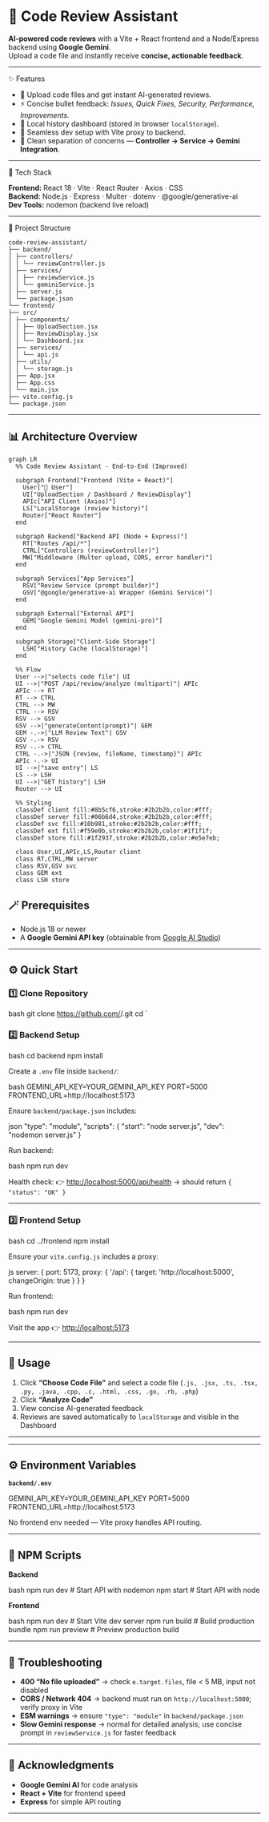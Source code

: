 
# 🚀 Code Review Assistant

**AI-powered code reviews** with a Vite + React frontend and a Node/Express backend using **Google Gemini**.  
Upload a code file and instantly receive **concise, actionable feedback**.

---

✨ Features

- 📂 Upload code files and get instant AI-generated reviews.  
- ⚡ Concise bullet feedback: *Issues, Quick Fixes, Security, Performance, Improvements.*  
- 🧠 Local history dashboard (stored in browser `localStorage`).  
- 🔁 Seamless dev setup with Vite proxy to backend.  
- 🧩 Clean separation of concerns — **Controller → Service → Gemini Integration**.

---

🧱 Tech Stack

**Frontend:** React 18 · Vite · React Router · Axios · CSS  
**Backend:** Node.js · Express · Multer · dotenv · @google/generative-ai  
**Dev Tools:** nodemon (backend live reload)

---

📁 Project Structure


```
code-review-assistant/
├── backend/
│ ├── controllers/
│ │ └── reviewController.js
│ ├── services/
│ │ ├── reviewService.js
│ │ └── geminiService.js
│ ├── server.js
│ └── package.json
└── frontend/
├── src/
│ ├── components/
│ │ ├── UploadSection.jsx
│ │ ├── ReviewDisplay.jsx
│ │ └── Dashboard.jsx
│ ├── services/
│ │ └── api.js
│ ├── utils/
│ │ └── storage.js
│ ├── App.jsx
│ ├── App.css
│ └── main.jsx
├── vite.config.js
└── package.json

```
---
## 📊 Architecture Overview

```mermaid
graph LR
  %% Code Review Assistant - End-to-End (Improved)

  subgraph Frontend["Frontend (Vite + React)"]
    User["👤 User"]
    UI["UploadSection / Dashboard / ReviewDisplay"]
    APIc["API Client (Axios)"]
    LS["LocalStorage (review history)"]
    Router["React Router"]
  end

  subgraph Backend["Backend API (Node + Express)"]
    RT["Routes /api/*"]
    CTRL["Controllers (reviewController)"]
    MW["Middleware (Multer upload, CORS, error handler)"]
  end

  subgraph Services["App Services"]
    RSV["Review Service (prompt builder)"]
    GSV["@google/generative-ai Wrapper (Gemini Service)"]
  end

  subgraph External["External API"]
    GEM["Google Gemini Model (gemini-pro)"]
  end

  subgraph Storage["Client-Side Storage"]
    LSH["History Cache (localStorage)"]
  end

  %% Flow
  User -->|"selects code file"| UI
  UI -->|"POST /api/review/analyze (multipart)"| APIc
  APIc --> RT
  RT --> CTRL
  CTRL --> MW
  CTRL --> RSV
  RSV --> GSV
  GSV -->|"generateContent(prompt)"| GEM
  GEM -.->|"LLM Review Text"| GSV
  GSV -.-> RSV
  RSV -.-> CTRL
  CTRL -.->|"JSON {review, fileName, timestamp}"| APIc
  APIc -.-> UI
  UI -->|"save entry"| LS
  LS --> LSH
  UI -->|"GET history"| LSH
  Router --> UI

  %% Styling
  classDef client fill:#8b5cf6,stroke:#2b2b2b,color:#fff;
  classDef server fill:#06b6d4,stroke:#2b2b2b,color:#fff;
  classDef svc fill:#10b981,stroke:#2b2b2b,color:#fff;
  classDef ext fill:#f59e0b,stroke:#2b2b2b,color:#1f1f1f;
  classDef store fill:#1f2937,stroke:#2b2b2b,color:#e5e7eb;

  class User,UI,APIc,LS,Router client
  class RT,CTRL,MW server
  class RSV,GSV svc
  class GEM ext
  class LSH store
```


## 🪄 Prerequisites

- Node.js 18 or newer  
- A **Google Gemini API key** (obtainable from [Google AI Studio](https://makersuite.google.com/))

---

## ⚙ Quick Start

### 1️⃣ Clone Repository
bash
git clone https://github.com/<your-username>/<your-repo>.git
cd <your-repo>
`

### 2️⃣ Backend Setup

bash
cd backend
npm install


Create a `.env` file inside `backend/`:

bash
GEMINI_API_KEY=YOUR_GEMINI_API_KEY
PORT=5000
FRONTEND_URL=http://localhost:5173


Ensure `backend/package.json` includes:

json
"type": "module",
"scripts": {
  "start": "node server.js",
  "dev": "nodemon server.js"
}


Run backend:

bash
npm run dev


Health check:
👉 [http://localhost:5000/api/health](http://localhost:5000/api/health) → should return `{ "status": "OK" }`

---

### 3️⃣ Frontend Setup

bash
cd ../frontend
npm install


Ensure your `vite.config.js` includes a proxy:

js
server: {
  port: 5173,
  proxy: {
    '/api': {
      target: 'http://localhost:5000',
      changeOrigin: true
    }
  }
}


Run frontend:

bash
npm run dev


Visit the app 👉 [http://localhost:5173](http://localhost:5173)

---

## 🧭 Usage

1. Click **“Choose Code File”** and select a code file
   (`.js, .jsx, .ts, .tsx, .py, .java, .cpp, .c, .html, .css, .go, .rb, .php`)
2. Click **“Analyze Code”**
3. View concise AI-generated feedback
4. Reviews are saved automatically to `localStorage` and visible in the Dashboard

---


---

## ⚙ Environment Variables

**`backend/.env`**


GEMINI_API_KEY=YOUR_GEMINI_API_KEY
PORT=5000
FRONTEND_URL=http://localhost:5173


No frontend env needed — Vite proxy handles API routing.

---

## 🧩 NPM Scripts

**Backend**

bash
npm run dev     # Start API with nodemon
npm start       # Start API with node


**Frontend**

bash
npm run dev     # Start Vite dev server
npm run build   # Build production bundle
npm run preview # Preview production build


---

## 🧰 Troubleshooting

* **400 “No file uploaded”** → check `e.target.files`, file < 5 MB, input not disabled
* **CORS / Network 404** → backend must run on `http://localhost:5000`; verify proxy in Vite
* **ESM warnings** → ensure `"type": "module"` in `backend/package.json`
* **Slow Gemini response** → normal for detailed analysis; use concise prompt in `reviewService.js` for faster feedback

---
## 🙏 Acknowledgments

* **Google Gemini AI** for code analysis
* **React + Vite** for frontend speed
* **Express** for simple API routing

---
